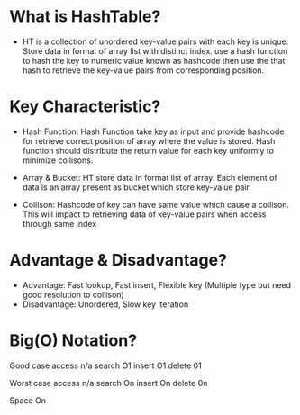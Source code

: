 # What is HashTable?
- HT is a collection of unordered key-value pairs with each key is unique. Store data in format of array list with distinct index. use a hash function to hash the key to numeric value known as hashcode then use the that hash to retrieve the key-value pairs from corresponding position.  

# Key Characteristic?
- Hash Function: Hash Function take key as input and provide hashcode for retrieve correct position of array where the value is stored. Hash function should distribute the return value for each key uniformly to minimize collisons.

- Array & Bucket: HT store data in format list of array. Each element of data is an array present as bucket which store key-value pair.

- Collison: Hashcode of key can have same value which cause a collison. This will impact to retrieving data of key-value pairs when access through same index

# Advantage & Disadvantage?
- Advantage: Fast lookup, Fast insert, Flexible key (Multiple type but need good resolution to collison)
- Disadvantage: Unordered, Slow key iteration

# Big(O) Notation?
Good case
access n/a
search O1
insert O1
delete 01

Worst case
access n/a
search On
insert On
delete 0n

Space
On
